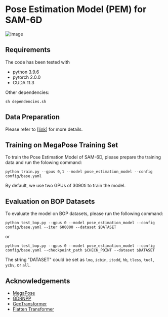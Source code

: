 # Pose Estimation Model (PEM) for SAM-6D 



![image](https://github.com/JiehongLin/SAM-6D/blob/main/pics/overview_pem.png)

## Requirements
The code has been tested with
- python 3.9.6
- pytorch 2.0.0
- CUDA 11.3

Other dependencies:

```
sh dependencies.sh
```

## Data Preparation

Please refer to [[link](https://github.com/JiehongLin/SAM-6D/tree/main/SAM-6D/Data)] for more details.


## Training on MegaPose Training Set

To train the Pose Estimation Model of SAM-6D, please prepare the training data and run the folowing command:
```
python train.py --gpus 0,1 --model pose_estimation_model --config config/base.yaml
```
By default, we use two GPUs of 3090ti to train the model.


## Evaluation on BOP Datasets

To evaluate the model on BOP datasets, please run the following command:
```
python test_bop.py --gpus 0 --model pose_estimation_model --config config/base.yaml --iter 600000 --dataset $DATASET
```
or 
```
python test_bop.py --gpus 0 --model pose_estimation_model --config config/base.yaml --checkpoint_path $CHECK_POINT --dataset $DATASET
```
The string "DATASET" could be set as `lmo`, `icbin`, `itodd`, `hb`, `tless`, `tudl`, `ycbv`, or `all`.

## Acknowledgements
- [MegaPose](https://github.com/megapose6d/megapose6d)
- [GDRNPP](https://github.com/shanice-l/gdrnpp_bop2022)
- [GeoTransformer](https://github.com/qinzheng93/GeoTransformer)
- [Flatten Transformer](https://github.com/LeapLabTHU/FLatten-Transformer)

